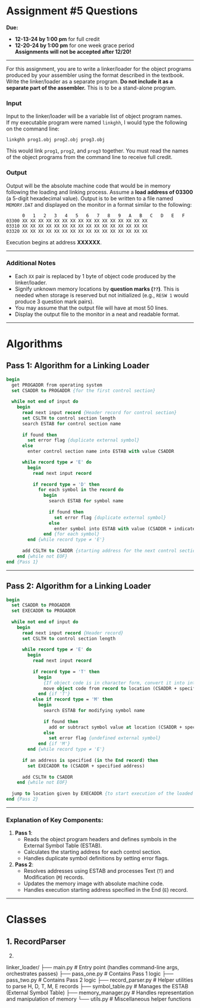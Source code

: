 # Assignment #5 Questions
**Due:**  
- **12-13-24 by 1:00 pm** for full credit  
- **12-20-24 by 1:00 pm** for one week grace period  
**Assignments will not be accepted after 12/20!**
---
For this assignment, you are to write a linker/loader for the object programs produced by your assembler using the format described in the textbook. Write the linker/loader as a separate program. **Do not include it as a separate part of the assembler.** This is to be a stand-alone program.
### Input
Input to the linker/loader will be a variable list of object program names.  
If my executable program were named `linkghh`, I would type the following on the command line:  

```
linkghh prog1.obj prog2.obj prog3.obj
```
This would link `prog1`, `prog2`, and `prog3` together. You must read the names of the object programs from the command line to receive full credit.
### Output
Output will be the absolute machine code that would be in memory following the loading and linking process. Assume a **load address of 03300** (a 5-digit hexadecimal value). Output is to be written to a file named `MEMORY.DAT` and displayed on the monitor in a format similar to the following:

```
      0   1   2   3   4   5   6   7   8   9   A   B   C   D   E   F  
03300 XX XX XX XX XX XX XX XX XX XX XX XX XX XX XX XX  
03310 XX XX XX XX XX XX XX XX XX XX XX XX XX XX XX XX  
03320 XX XX XX XX XX XX XX XX XX XX XX XX XX XX XX XX
```
Execution begins at address **XXXXXX**.

---
### Additional Notes
- Each `XX` pair is replaced by 1 byte of object code produced by the linker/loader.  
- Signify unknown memory locations by **question marks (`??`)**. This is needed when storage is reserved but not initialized (e.g., `RESW 1` would produce 3 question mark pairs).  
- You may assume that the output file will have at most 50 lines.  
- Display the output file to the monitor in a neat and readable format.
---
# Algorithms

## Pass 1: Algorithm for a Linking Loader

```pascal
begin
  get PROGADDR from operating system
  set CSADDR to PROGADDR {for the first control section}
  
  while not end of input do
    begin
      read next input record {Header record for control section}
      set CSLTH to control section length
      search ESTAB for control section name
      
      if found then
        set error flag {duplicate external symbol}
      else
        enter control section name into ESTAB with value CSADDR

      while record type ≠ 'E' do
        begin
          read next input record
          
          if record type = 'D' then
            for each symbol in the record do
              begin
                search ESTAB for symbol name
                
                if found then
                  set error flag {duplicate external symbol}
                else
                  enter symbol into ESTAB with value (CSADDR + indicated address)
              end {for each symbol}
        end {while record type ≠ 'E'}
        
      add CSLTH to CSADDR {starting address for the next control section}
    end {while not EOF}
end {Pass 1}
````

---
## Pass 2: Algorithm for a Linking Loader

```pascal
begin
  set CSADDR to PROGADDR
  set EXECADDR to PROGADDR
  
  while not end of input do
    begin
      read next input record {Header record}
      set CSLTH to control section length
      
      while record type ≠ 'E' do
        begin
          read next input record
          
          if record type = 'T' then
            begin
              {If object code is in character form, convert it into internal representation}
              move object code from record to location (CSADDR + specified address)
            end {if 'T'}
          else if record type = 'M' then
            begin
              search ESTAB for modifying symbol name
              
              if found then
                add or subtract symbol value at location (CSADDR + specified address)
              else
                set error flag {undefined external symbol}
            end {if 'M'}
        end {while record type ≠ 'E'}
      
      if an address is specified (in the End record) then
        set EXECADDR to (CSADDR + specified address)
      
      add CSLTH to CSADDR
    end {while not EOF}
  
  jump to location given by EXECADDR {to start execution of the loaded program}
end {Pass 2}
```

---
### Explanation of Key Components:
1. **Pass 1**:
    - Reads the object program headers and defines symbols in the External Symbol Table (ESTAB).
    - Calculates the starting address for each control section.
    - Handles duplicate symbol definitions by setting error flags.
2. **Pass 2**:
    - Resolves addresses using ESTAB and processes Text (`T`) and Modification (`M`) records.
    - Updates the memory image with absolute machine code.
    - Handles execution starting address specified in the End (`E`) record.
---
# Classes
## 1. RecordParser
2. 

linker_loader/
├── main.py                # Entry point (handles command-line args, orchestrates passes)
├── pass_one.py            # Contains Pass 1 logic
├── pass_two.py            # Contains Pass 2 logic
├── record_parser.py       # Helper utilities to parse H, D, T, M, E records
├── symbol_table.py        # Manages the ESTAB (External Symbol Table)
├── memory_manager.py      # Handles representation and manipulation of memory
└── utils.py               # Miscellaneous helper functions